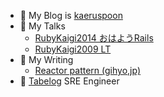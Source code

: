 - 🔭 My Blog is [kaeruspoon](https://www.kaeruspoon.net/)
- 🌱 My Talks
  - [RubyKaigi2014 おはようRails](http://rubykaigi.org/2014/ohayo/)
  - [RubyKaigi2009 LT](http://rubykaigi.org/2009/ja/talks/17H14/)
- 👯 My Writing
  - [Reactor pattern (gihyo,jp)](https://gihyo.jp/dev/serial/01/ruby/0030)
- 🥢 [Tabelog](https://tabelog.com/) SRE Engineer
